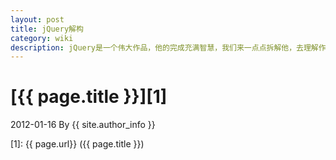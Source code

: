 ```yaml
---
layout: post
title: jQuery解构
category: wiki 
description: jQuery是一个伟大作品，他的完成充满智慧，我们来一点点拆解他，去理解作者的思想精华。
---
```

# [{{ page.title }}][1]
2012-01-16 By {{ site.author_info }}


[Yonzeo]:    http://www.zhengyangyang.cn  "Yonzeo"
[1]:    {{ page.url}}  ({{ page.title }})
